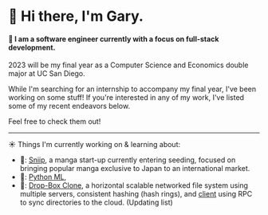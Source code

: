 # :wave: Hi there, I'm Gary.

#### 🌱 I am a software engineer currently with a focus on full-stack development.

2023 will be my final year as a Computer Science and Economics double major at UC San Diego. 

While I'm searching for an internship to accompany my final year, I've been working on some stuff! 
If you're interested in any of my work, I've listed some of my recent endeavors below. 

Feel free to check them out! <br clear="left"/>

---

☀️ Things I'm currently working on & learning about:
- 📖: [Sniip](http://mangasnip.herokuapp.com/), a manga start-up currently entering seeding, focused on bringing popular manga exclusive to Japan to an international market.
- 🌳: [Python ML](), 
- :evergreen_tree:: [Drop-Box Clone](), a horizontal scalable networked file system using multiple servers, consistent hashing (hash rings), and [client]() using RPC to sync directories to the cloud.
(Updating list)
<!--
**garylli/garylli** is a ✨ _special_ ✨ repository because its `README.md` (this file) appears on your GitHub profile.

Here are some ideas to get you started:

- 🔭 I’m currently working on ...
- 🌱 I’m currently learning ...
- 👯 I’m looking to collaborate on ...
- 🤔 I’m looking for help with ...
- 💬 Ask me about ...
- 📫 How to reach me: ...
- 😄 Pronouns: ...
- ⚡ Fun fact: ...
-->
